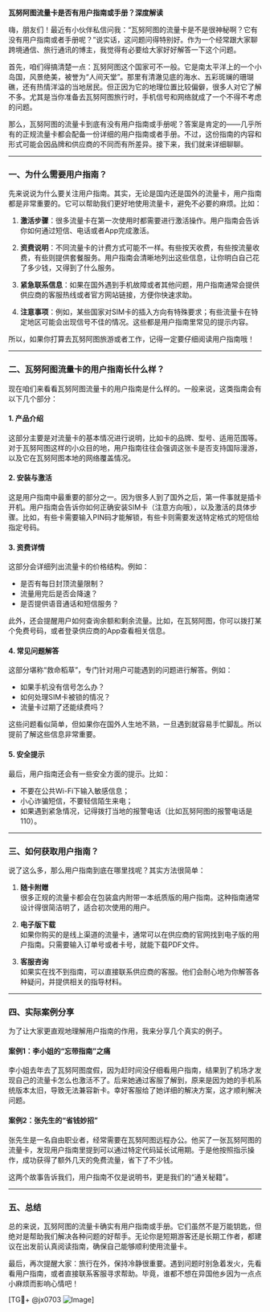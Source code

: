 **瓦努阿图流量卡是否有用户指南或手册？深度解读**

嗨，朋友们！最近有小伙伴私信问我：“瓦努阿图的流量卡是不是很神秘啊？它有没有用户指南或者手册呢？”说实话，这问题问得特别好。作为一个经常跟大家聊跨境通信、旅行通讯的博主，我觉得有必要给大家好好解答一下这个问题。

首先，咱们得搞清楚一点：瓦努阿图这个国家可不一般。它是南太平洋上的一个小岛国，风景绝美，被誉为“人间天堂”。那里有清澈见底的海水、五彩斑斓的珊瑚礁，还有热情洋溢的当地居民。但正因为它的地理位置比较偏僻，很多人对它了解不多。尤其是当你准备去瓦努阿图旅行时，手机信号和网络就成了一个不得不考虑的问题。

那么，瓦努阿图的流量卡到底有没有用户指南或手册呢？答案是肯定的——几乎所有的正规流量卡都会配备一份详细的用户指南或者手册。不过，这份指南的内容和形式可能会因品牌和供应商的不同而有所差异。接下来，我们就来详细聊聊。

---

### **一、为什么需要用户指南？**

先来说说为什么要关注用户指南。其实，无论是国内还是国外的流量卡，用户指南都是非常重要的。它可以帮助我们更好地使用流量卡，避免不必要的麻烦。比如：

1. **激活步骤**：很多流量卡在第一次使用时都需要进行激活操作。用户指南会告诉你如何通过短信、电话或者App完成激活。
   
2. **资费说明**：不同流量卡的计费方式可能不一样。有些按天收费，有些按流量收费，有些则提供套餐服务。用户指南会清晰地列出这些信息，让你明白自己花了多少钱，又得到了什么服务。

3. **紧急联系信息**：如果在国外遇到手机故障或者其他问题，用户指南通常会提供供应商的客服热线或者官方网站链接，方便你快速求助。

4. **注意事项**：例如，某些国家对SIM卡的插入方向有特殊要求；有些流量卡在特定地区可能会出现信号不佳的情况。这些都是用户指南里常见的提示内容。

所以，如果你打算去瓦努阿图旅游或者工作，记得一定要仔细阅读用户指南哦！

---

### **二、瓦努阿图流量卡的用户指南长什么样？**

现在咱们来看看瓦努阿图流量卡的用户指南是什么样的。一般来说，这类指南会有以下几个部分：

#### 1. **产品介绍**
这部分主要是对流量卡的基本情况进行说明，比如卡的品牌、型号、适用范围等。对于瓦努阿图这样的小众目的地，用户指南往往会强调这张卡是否支持国际漫游，以及它在瓦努阿图本地的网络覆盖情况。

#### 2. **安装与激活**
这是用户指南中最重要的部分之一。因为很多人到了国外之后，第一件事就是插卡开机。用户指南会告诉你如何正确安装SIM卡（注意方向哦），以及激活的具体步骤。比如，有些卡需要输入PIN码才能解锁，有些卡则需要发送特定格式的短信给指定号码。

#### 3. **资费详情**
这部分会详细列出流量卡的价格结构。例如：
- 是否有每日封顶流量限制？
- 流量用完后是否会降速？
- 是否提供语音通话和短信服务？

此外，还会提醒用户如何查询余额和剩余流量。比如，在瓦努阿图，你可以拨打某个免费号码，或者登录供应商的App查看相关信息。

#### 4. **常见问题解答**
这部分堪称“救命稻草”，专门针对用户可能遇到的问题进行解答。例如：
- 如果手机没有信号怎么办？
- 如何处理SIM卡被锁的情况？
- 流量卡过期了还能续费吗？

这些问题看似简单，但如果你在国外人生地不熟，一旦遇到就容易手忙脚乱。所以提前了解这些信息非常重要。

#### 5. **安全提示**
最后，用户指南还会有一些安全方面的提示。比如：
- 不要在公共Wi-Fi下输入敏感信息；
- 小心诈骗短信，不要轻信陌生来电；
- 如果遇到紧急情况，记得拨打当地的报警电话（比如瓦努阿图的报警电话是110）。

---

### **三、如何获取用户指南？**

说了这么多，那么用户指南到底在哪里找呢？其实方法很简单：

1. **随卡附赠**  
   很多正规的流量卡都会在包装盒内附带一本纸质版的用户指南。这种指南通常设计得很简洁明了，适合初次使用的用户。

2. **电子版下载**  
   如果你购买的是线上渠道的流量卡，通常可以在供应商的官网找到电子版的用户指南。只需要输入订单号或者卡号，就能下载PDF文件。

3. **客服咨询**  
   如果实在找不到指南，可以直接联系供应商的客服。他们会耐心地为你解答各种疑问，并提供相关的指导材料。

---

### **四、实际案例分享**

为了让大家更直观地理解用户指南的作用，我来分享几个真实的例子。

#### 案例1：李小姐的“忘带指南”之痛  
李小姐去年去了瓦努阿图度假，因为赶时间没仔细看用户指南，结果到了机场才发现自己的流量卡怎么也激活不了。后来她通过客服了解到，原来是因为她的手机系统版本太旧，导致无法兼容新卡。幸好客服给了她详细的解决方案，这才顺利解决问题。

#### 案例2：张先生的“省钱妙招”  
张先生是一名自由职业者，经常需要在瓦努阿图远程办公。他买了一张瓦努阿图的流量卡，发现用户指南里提到可以通过特定代码延长试用期。于是他按照指示操作，成功获得了额外几天的免费流量，省下了不少钱。

这两个故事告诉我们，用户指南不仅是说明书，更是我们的“通关秘籍”。

---

### **五、总结**

总的来说，瓦努阿图的流量卡确实有用户指南或手册。它们虽然不是万能钥匙，但绝对是帮助我们解决各种问题的好帮手。无论你是短期游客还是长期工作者，都建议在出发前认真阅读指南，确保自己能够顺利使用流量卡。

最后，再次提醒大家：旅行在外，保持冷静很重要。遇到问题时别急着发火，先看看用户指南，或者直接联系客服寻求帮助。毕竟，谁都不想在异国他乡因为一点点小麻烦而影响心情吧！

[TG💪+ @jx0703 ![Image](https://github.com/user-attachments/assets/dbca1d08-cadb-493c-b0ec-ad6f7a83f270)]